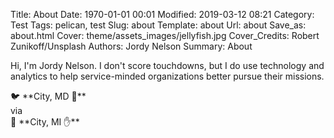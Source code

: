 Title: About
Date: 1970-01-01 00:01
Modified: 2019-03-12 08:21
Category: Test
Tags: pelican, test
Slug: about
Template: about
Url: about
Save_as: about.html
Cover: theme/assets_images/jellyfish.jpg
Cover_Credits: Robert Zunikoff/Unsplash
Authors: Jordy Nelson
Summary: About

Hi, I'm Jordy Nelson. I don't score touchdowns, but I do use technology and analytics to help service-minded organizations better pursue their missions.

<div class="article-content-container article-pq-container" markdown="1">
🐦 **City, MD 🦀** 
<br />
via
<br />
🚗 **City, MI ✋**
</div>

